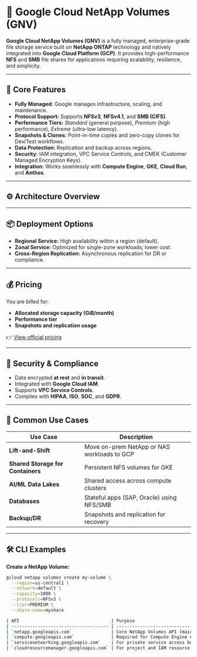 # 🚀 Google Cloud NetApp Volumes (GNV)

**Google Cloud NetApp Volumes (GNV)** is a fully managed, enterprise-grade file storage service built on **NetApp ONTAP** technology and natively integrated into **Google Cloud Platform (GCP)**. It provides high-performance **NFS** and **SMB** file shares for applications requiring scalability, resilience, and simplicity.

---

## 🧩 Core Features
- **Fully Managed:** Google manages infrastructure, scaling, and maintenance.  
- **Protocol Support:** Supports **NFSv3**, **NFSv4.1**, and **SMB (CIFS)**.  
- **Performance Tiers:** *Standard* (general purpose), *Premium* (high performance), *Extreme* (ultra-low latency).  
- **Snapshots & Clones:** Point-in-time copies and zero-copy clones for Dev/Test workflows.  
- **Data Protection:** Replication and backup across regions.  
- **Security:** IAM integration, VPC Service Controls, and CMEK (Customer Managed Encryption Keys).  
- **Integration:** Works seamlessly with **Compute Engine**, **GKE**, **Cloud Run**, and **Anthos**.

---

## ⚙️ Architecture Overview




---

## 📦 Deployment Options
- **Regional Service:** High availability within a region (default).  
- **Zonal Service:** Optimized for single-zone workloads; lower cost.  
- **Cross-Region Replication:** Asynchronous replication for DR or compliance.

---

## 💰 Pricing
You are billed for:
- **Allocated storage capacity (GiB/month)**
- **Performance tier**
- **Snapshots and replication usage**

👉 [View official pricing](https://cloud.google.com/netapp/volumes/pricing)

---

## 🔐 Security & Compliance
- Data encrypted **at rest** and **in transit**.  
- Integrated with **Google Cloud IAM**.  
- Supports **VPC Service Controls**.  
- Complies with **HIPAA**, **ISO**, **SOC**, and **GDPR**.

---

## 🧠 Common Use Cases
| Use Case | Description |
|-----------|--------------|
| **Lift-and-Shift** | Move on-prem NetApp or NAS workloads to GCP |
| **Shared Storage for Containers** | Persistent NFS volumes for GKE |
| **AI/ML Data Lakes** | Shared access across compute clusters |
| **Databases** | Stateful apps (SAP, Oracle) using NFS/SMB |
| **Backup/DR** | Snapshots and replication for recovery |

---

## 🛠️ CLI Examples
**Create a NetApp Volume:**
```bash
gcloud netapp volumes create my-volume \
  --region=us-central1 \
  --network=default \
  --capacity=1000 \
  --protocols=NFSv3 \
  --tier=PREMIUM \
  --share-name=myshare

| API                                   | Purpose                                                    |
| ------------------------------------- | ---------------------------------------------------------- |
| `netapp.googleapis.com`               | Core NetApp Volumes API (main service endpoint).           |
| `compute.googleapis.com`              | Required for Compute Engine network access.                |
| `servicenetworking.googleapis.com`    | For private service access between GCP and NetApp systems. |
| `cloudresourcemanager.googleapis.com` | For project and IAM resource access.                       |
